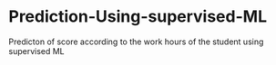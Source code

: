 # Prediction-Using-supervised-ML
Predicton of score according to the work hours of the student using supervised ML
